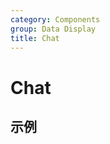 ```yaml
---
category: Components
group: Data Display
title: Chat
---
```


# Chat

## 示例

<code src="./demos/demo1.jsx"></code>
